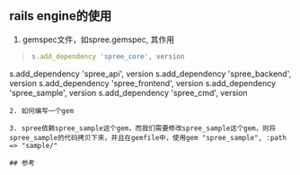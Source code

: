 ## rails engine的使用
1. gemspec文件，如spree.gemspec, 其作用
>```ruby
> s.add_dependency 'spree_core', version
  s.add_dependency 'spree_api', version
  s.add_dependency 'spree_backend', version
  s.add_dependency 'spree_frontend', version
  s.add_dependency 'spree_sample', version
  s.add_dependency 'spree_cmd', version
```
2. 如何编写一个gem

3. spree依赖spree_sample这个gem，而我们需要修改spree_sample这个gem，则将spree_sample的代码拷贝下来，并且在gemfile中，使用gem "spree_sample", :path => "sample/"

## 参考